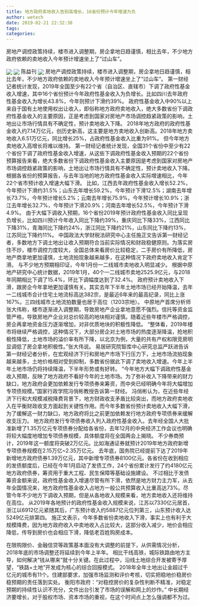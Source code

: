 ```yaml
---
title: 地方政府卖地收入告别高增长，16省份预计今年增速为负
author: wetech
date: 2019-02-21 22:32:38
tags: 
categories: 
---
```

房地产调控政策持续，楼市进入调整期，房企拿地日趋谨慎，相比去年，不少地方政府依赖的卖地收入今年预计增速坐上了“过山车”。
<!-- more -->
<img align="center" border="0" src="https://imgcdn.yicai.com/uppics/images/2019/02/0ffa39dc8a1a1a2b68164cb30b249009.jpg" />
<img align="center" border="0" src="https://imgcdn.yicai.com/uppics/images/2019/02/23d2a3d26265d8a3378aae06f93e0a0f.jpg" />
陈益刊
<img align="center" border="0" src="https://imgcdn.yicai.com/uppics/images/2019/02/95b4cd59d85bc52dda80e8e23c58ef18.jpg" />
房地产调控政策持续，楼市进入调整期，房企拿地日趋谨慎，相比去年，不少地方政府依赖的卖地收入今年预计增速坐上了“过山车”。
第一财经记者统计发现，2019年全国至少有22个省（自治区、直辖市）下调了政府性基金收入增速，其中16个省份预计今年政府性基金收入为负增长。比如四川去年政府性基金收入为增长43.8%，今年则预计下滑约39%。
政府性基金收入中90%以上来自于国有土地使用权出让收入，即俗称地方政府卖地收入，绝大多数省份下调政府性基金收入的主要原因，正是考虑到国家对房地产市场调控趋紧政策的影响，土地出让市场行情具有不确定性，预计卖地收入下降。
2018年地方政府的政府性基金收入约7.14万亿元，创历史新高，这主要是地方卖地收入创新高。2018年地方卖地收入6.51万亿元，同比增长25%，占政府性基金收入比重为91%。
但今年地方卖地收入高增长将难以维持。
第一财经记者统计发现，全国31个省份中至少有22个省份下调了政府性基金收入增速，从这些下调政府性基金收入预期的22个省份预算报告来看，绝大多数省份下调政府性基金收入主要原因是考虑到国家对房地产市场调控趋紧政策的影响，土地出让市场行情具有不确定性，预计卖地收入下降。
根据各省份的预算报告，与去年当地的地方政府性基金收入实际增速相比，今年22个省市预计收入增速大幅下滑。
比如，江西去年政府性基金收入增长52.2%，今年预计下滑约31.5%；山东去年增长59.2%，今年预计下滑12.5%；湖南去年增长73.7%，今年预计增长5.2%；云南去年增长75.9%，今年预计增长10.9%；浙江去年增长32.7%，今年预计下滑20.9%；河南去年增长52.5%，今年预计下滑4.9%。
由于大幅下调收入预期，16个省份2019年预计政府性基金收入同比呈现负增长，比如四川预计今年收入同比下降约39%，重庆同比下降33%，江西同比下降31%，青海同比下降约24%，浙江同比下降约21%，山东同比下降约13%，江苏同比下降约11%。
中国政法大学财税法研究中心主任施正文告诉第一财经记者，多数地方下调土地出让收入预期符合当前实际情况和财政稳健原则。为落实房住不炒，楼市调控力度较大，全国总体来看房价比较稳定，二手房价有所降低，房地产商拿地更加谨慎，土地流拍现象越来越多，在这种情况下政府卖地收入肯定下滑。
与不少地方预期相印证，今年1月份一二线城市卖地收入明显减少。
根据中原地产研究中心统计数据，2019年1月，40个一二线城市卖地2525.9亿元，与2018年同期相比下调了15.4%，环比下调幅度达到了32.4%。
政府预计卖地收入下滑，跟房企今年拿地更加谨慎有关。其实去年下半年土地市场已经开始降温，去年一二线城市合计住宅土地流标高达382宗，是最近6年来的最高纪录，同比上涨167%。三四线城市土地流拍数量也居于高位（1203宗地）。
中原地产首席分析师张大伟称，楼市逐渐进入调整期，导致房地产企业拿地意愿不强烈。信托等资金监管严格，导致房地产企业对总价较高的地块相对谨慎。随着近些年楼市严格调控，房企再拿地资金压力逐渐增加，对非优质地块的积极性降低。
“整体看，2019年楼市将继续严格调控，这种情况下，大部分房企对土地市场的热度逐渐降温，抢地积极性降低，土地市场的溢价率有所下降，以北京为例，大量的共有产权和限竞房明显调低了房企拿地积极性。”张大伟说。
易居研究院智库中心研究总监严跃进告诉第一财经记者分析，在宏观经济下行和房地产市场下行压力下，土地市场流拍现象越来越多，土地价格相对受到抑制，多数省份据此下调了卖地收入增速。今年上半年土地市场仍将持续降温，下半年形势或有好转。
“今年地方大幅下调政府性基金收入预期，反映了地方政府不看好今年的土地市场。为了弥补收入下降带来的财力缺口，地方政府会更加依赖发行专项债券来筹资，而中央已经明确今年将大幅增加专项债规模。”国家行政学院冯俏彬教授告诉第一财经。
冯俏彬认为，在近些年经济下行和大规模减税降费背景下，地方财政收支矛盾比较突出，而地方政府卖地收入在平衡财政收支方面起到关键性作用。而今年多数省份预计卖地收入大幅下滑，为了缓解这一财力缺口，地方政府将比之前更加依赖发行地方政府专项债券来缓解收支压力。
地方政府发行专项债券收入列入政府性基金收入。去年经全国人大批准新增了1.35万亿元专项债券分配给各省份，去年12月的中央经济工作会议也明确将较大幅度地增加专项债券规模，具体额度将在全国两会上揭晓。
不少券商预计，2019年这一额度将突破2万亿元。比如海通证券就预计2019年地方政府新增专项债券规模在2.15万亿~2.35万亿元。
去年底，国务院已经提前下达了2019年新增地方政府债券1.39万亿元，其中新增专项债券8100亿元。各省份在收到相应的发债额度后，已经在今年1月启动了发债工作，24个省份累计发行了约4180亿元地方政府债券，筹资用于重大工程、民生保障等基础设施建设。
不过相比于发债筹资金额来说，政府性基金收入增速尽管有所下滑，依然是地方财力主力军，从去年全国情况来，地方政府性基金收入占地方一般公共预算收入比重高达73%。尽管今年不少地方下调收入预期，但是从各地收入规模来看，地方卖地收入还将维持在高位。
从2019年各地预计的政府性基金收入规模来说，江苏以7330亿元居首，浙江以6912亿元紧随其后，广东预计收入约5887亿元位列第三，山东预计收入达5249亿元排第四。
施正文表示，今年多数省份卖地收入下滑，事实上也有利于大规模降费，因为地方政府收入中卖地收入占比较大，这部分收入减少，地价会相应降低，传导到房价也会相应下滑，降低老百姓购房成本。
 
 
在限购限价、金融信贷等政策基本面没有大调整的前提下，从供需情况分析，2018年底的市场调整还将延续到今年上半年。
相比干线高铁，城际铁路由地方主导，如何解决“钱从哪来”就十分关键。在此过程中，沿线土地综合开发被寄予厚望，“铁路+土地”开发成为核心的综合回报模式。
2018年全年土地出让金超过千亿元的城市有11个。住建部要求，加强市场监测和评价考核，切实把稳地价稳房价稳预期的责任落到实处。
衡阳市政府：“对稳控房价的复杂性判断不精准，对稳定预期的持续性认识不充分，文件出台引发了市场的误解和网上的炒作。”
中长期经济要增长，对于股权市场、资本市场的重视，在这个时间点上怎么强调都不为过。
